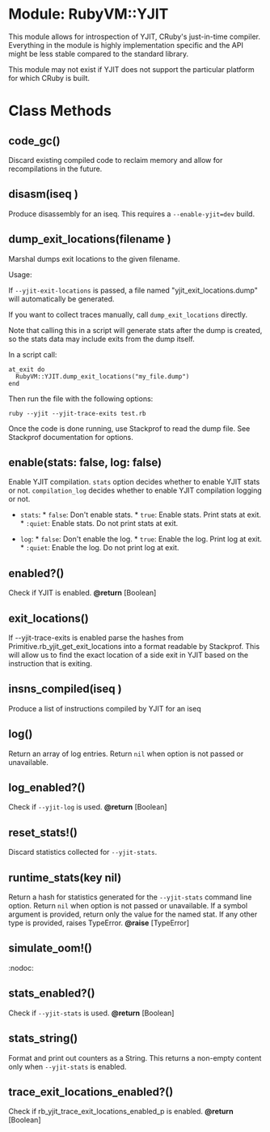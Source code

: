 # Module: RubyVM::YJIT
    

This module allows for introspection of YJIT, CRuby's just-in-time compiler.
Everything in the module is highly implementation specific and the API might
be less stable compared to the standard library.

This module may not exist if YJIT does not support the particular platform for
which CRuby is built.


# Class Methods
## code_gc() [](#method-c-code_gc)
Discard existing compiled code to reclaim memory and allow for recompilations
in the future.
## disasm(iseq ) [](#method-c-disasm)
Produce disassembly for an iseq. This requires a `--enable-yjit=dev` build.
## dump_exit_locations(filename ) [](#method-c-dump_exit_locations)
Marshal dumps exit locations to the given filename.

Usage:

If `--yjit-exit-locations` is passed, a file named "yjit_exit_locations.dump"
will automatically be generated.

If you want to collect traces manually, call `dump_exit_locations` directly.

Note that calling this in a script will generate stats after the dump is
created, so the stats data may include exits from the dump itself.

In a script call:

    at_exit do
      RubyVM::YJIT.dump_exit_locations("my_file.dump")
    end

Then run the file with the following options:

    ruby --yjit --yjit-trace-exits test.rb

Once the code is done running, use Stackprof to read the dump file. See
Stackprof documentation for options.
## enable(stats: false, log: false) [](#method-c-enable)
Enable YJIT compilation. `stats` option decides whether to enable YJIT stats
or not. `compilation_log` decides whether to enable YJIT compilation logging
or not.

*   `stats`:
        * `false`: Don't enable stats.
        * `true`: Enable stats. Print stats at exit.
        * `:quiet`: Enable stats. Do not print stats at exit.

*   `log`:
        * `false`: Don't enable the log.
        * `true`: Enable the log. Print log at exit.
        * `:quiet`: Enable the log. Do not print log at exit.
## enabled?() [](#method-c-enabled?)
Check if YJIT is enabled.
**@return** [Boolean] 

## exit_locations() [](#method-c-exit_locations)
If --yjit-trace-exits is enabled parse the hashes from
Primitive.rb_yjit_get_exit_locations into a format readable by Stackprof. This
will allow us to find the exact location of a side exit in YJIT based on the
instruction that is exiting.
## insns_compiled(iseq ) [](#method-c-insns_compiled)
Produce a list of instructions compiled by YJIT for an iseq
## log() [](#method-c-log)
Return an array of log entries. Return `nil` when option is not passed or
unavailable.
## log_enabled?() [](#method-c-log_enabled?)
Check if `--yjit-log` is used.
**@return** [Boolean] 

## reset_stats!() [](#method-c-reset_stats!)
Discard statistics collected for `--yjit-stats`.
## runtime_stats(key nil) [](#method-c-runtime_stats)
Return a hash for statistics generated for the `--yjit-stats` command line
option. Return `nil` when option is not passed or unavailable. If a symbol
argument is provided, return only the value for the named stat. If any other
type is provided, raises TypeError.
**@raise** [TypeError] 

## simulate_oom!() [](#method-c-simulate_oom!)
:nodoc:
## stats_enabled?() [](#method-c-stats_enabled?)
Check if `--yjit-stats` is used.
**@return** [Boolean] 

## stats_string() [](#method-c-stats_string)
Format and print out counters as a String. This returns a non-empty content
only when `--yjit-stats` is enabled.
## trace_exit_locations_enabled?() [](#method-c-trace_exit_locations_enabled?)
Check if rb_yjit_trace_exit_locations_enabled_p is enabled.
**@return** [Boolean] 


